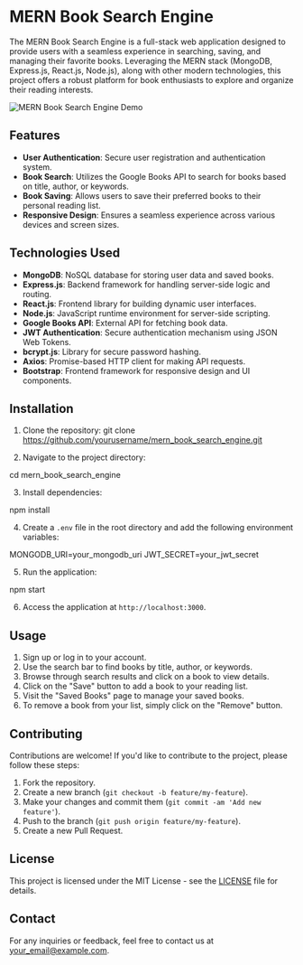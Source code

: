 # MERN Book Search Engine

The MERN Book Search Engine is a full-stack web application designed to provide users with a seamless experience in searching, saving, and managing their favorite books. Leveraging the MERN stack (MongoDB, Express.js, React.js, Node.js), along with other modern technologies, this project offers a robust platform for book enthusiasts to explore and organize their reading interests.

![MERN Book Search Engine Demo](demo.gif)

## Features

- **User Authentication**: Secure user registration and authentication system.
- **Book Search**: Utilizes the Google Books API to search for books based on title, author, or keywords.
- **Book Saving**: Allows users to save their preferred books to their personal reading list.
- **Responsive Design**: Ensures a seamless experience across various devices and screen sizes.

## Technologies Used

- **MongoDB**: NoSQL database for storing user data and saved books.
- **Express.js**: Backend framework for handling server-side logic and routing.
- **React.js**: Frontend library for building dynamic user interfaces.
- **Node.js**: JavaScript runtime environment for server-side scripting.
- **Google Books API**: External API for fetching book data.
- **JWT Authentication**: Secure authentication mechanism using JSON Web Tokens.
- **bcrypt.js**: Library for secure password hashing.
- **Axios**: Promise-based HTTP client for making API requests.
- **Bootstrap**: Frontend framework for responsive design and UI components.

## Installation

1. Clone the repository:
git clone https://github.com/yourusername/mern_book_search_engine.git


2. Navigate to the project directory:

cd mern_book_search_engine

3. Install dependencies:

npm install

4. Create a `.env` file in the root directory and add the following environment variables:

MONGODB_URI=your_mongodb_uri
JWT_SECRET=your_jwt_secret


5. Run the application:

npm start


6. Access the application at `http://localhost:3000`.

## Usage

1. Sign up or log in to your account.
2. Use the search bar to find books by title, author, or keywords.
3. Browse through search results and click on a book to view details.
4. Click on the "Save" button to add a book to your reading list.
5. Visit the "Saved Books" page to manage your saved books.
6. To remove a book from your list, simply click on the "Remove" button.

## Contributing

Contributions are welcome! If you'd like to contribute to the project, please follow these steps:

1. Fork the repository.
2. Create a new branch (`git checkout -b feature/my-feature`).
3. Make your changes and commit them (`git commit -am 'Add new feature'`).
4. Push to the branch (`git push origin feature/my-feature`).
5. Create a new Pull Request.

## License

This project is licensed under the MIT License - see the [LICENSE](LICENSE) file for details.

## Contact

For any inquiries or feedback, feel free to contact us at [your_email@example.com](mailto:your_email@example.com).

